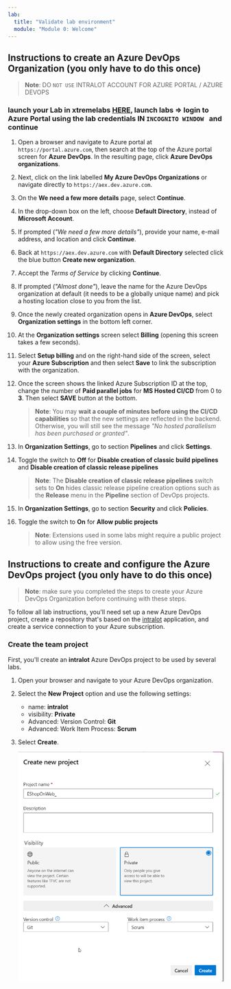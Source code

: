 ```yaml
---
lab:
  title: "Validate lab environment"
  module: "Module 0: Welcome"
---
```



## Instructions to create an Azure DevOps Organization (you only have to do this once)

> **Note**: DO `NOT USE` INTRALOT ACCOUNT FOR AZURE PORTAL / AZURE DEVOPS

### launch your Lab in xtremelabs [HERE](https://labs.xtremelabs.io/Account/LogOn?returnUrl=%2fMyAccount), launch labs => login to Azure Portal using the lab credentials IN `INCOGNITO WINDOW ` and continue

1. Open a browser and navigate to Azure portal at `https://portal.azure.com`, then search at the top of the Azure portal screen for **Azure DevOps**. In the resulting page, click **Azure DevOps organizations**.

1. Next, click on the link labelled **My Azure DevOps Organizations** or navigate directly to `https://aex.dev.azure.com`.

1. On the **We need a few more details** page, select **Continue**.

1. In the drop-down box on the left, choose **Default Directory**, instead of **Microsoft Account**.

1. If prompted (_"We need a few more details"_), provide your name, e-mail address, and location and click **Continue**.

1. Back at `https://aex.dev.azure.com` with **Default Directory** selected click the blue button **Create new organization**.

1. Accept the _Terms of Service_ by clicking **Continue**.

1. If prompted (_"Almost done"_), leave the name for the Azure DevOps organization at default (it needs to be a globally unique name) and pick a hosting location close to you from the list.

1. Once the newly created organization opens in **Azure DevOps**, select **Organization settings** in the bottom left corner.

1. At the **Organization settings** screen select **Billing** (opening this screen takes a few seconds).

1. Select **Setup billing** and on the right-hand side of the screen, select your **Azure Subscription** and then select **Save** to link the subscription with the organization.

1. Once the screen shows the linked Azure Subscription ID at the top, change the number of **Paid parallel jobs** for **MS Hosted CI/CD** from 0 to **3**. Then select **SAVE** button at the bottom.

   > **Note**: You may **wait a couple of minutes before using the CI/CD capabilities** so that the new settings are reflected in the backend. Otherwise, you will still see the message _"No hosted parallelism has been purchased or granted"_.

1. In **Organization Settings**, go to section **Pipelines** and click **Settings**.

1. Toggle the switch to **Off** for **Disable creation of classic build pipelines** and **Disable creation of classic release pipelines**

   > **Note**: The **Disable creation of classic release pipelines** switch sets to **On** hides classic release pipeline creation options such as the **Release** menu in the **Pipeline** section of DevOps projects.

1. In **Organization Settings**, go to section **Security** and click **Policies**.

1. Toggle the switch to **On** for **Allow public projects**

   > **Note**: Extensions used in some labs might require a public project to allow using the free version.

## Instructions to create and configure the Azure DevOps project (you only have to do this once)

> **Note**: make sure you completed the steps to create your Azure DevOps Organization before continuing with these steps.

To follow all lab instructions, you'll need set up a new Azure DevOps project, create a repository that's based on the [intralot](https://github.com/Trainer-AJ/Intralot-Training.git) application, and create a service connection to your Azure subscription.

### Create the team project

First, you'll create an **intralot** Azure DevOps project to be used by several labs.

1. Open your browser and navigate to your Azure DevOps organization.

1. Select the **New Project** option and use the following settings:

   - name: **intralot**
   - visibility: **Private**
   - Advanced: Version Control: **Git**
   - Advanced: Work Item Process: **Scrum**

1. Select **Create**.

   ![Screenshot of the create new project panel.](images/create-project.png)



